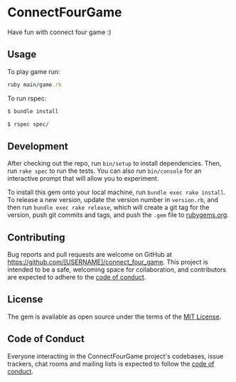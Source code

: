 # ConnectFourGame

Have fun with connect four game :)

## Usage

To play game run:
```ruby
ruby main/game.rb
```

To run rspec:
```ruby
$ bundle install
```

```ruby
$ rspec spec/
```

## Development

After checking out the repo, run `bin/setup` to install dependencies. Then, run `rake spec` to run the tests. You can also run `bin/console` for an interactive prompt that will allow you to experiment.

To install this gem onto your local machine, run `bundle exec rake install`. To release a new version, update the version number in `version.rb`, and then run `bundle exec rake release`, which will create a git tag for the version, push git commits and tags, and push the `.gem` file to [rubygems.org](https://rubygems.org).

## Contributing

Bug reports and pull requests are welcome on GitHub at https://github.com/[USERNAME]/connect_four_game. This project is intended to be a safe, welcoming space for collaboration, and contributors are expected to adhere to the [code of conduct](https://github.com/[USERNAME]/connect_four_game/blob/master/CODE_OF_CONDUCT.md).


## License

The gem is available as open source under the terms of the [MIT License](https://opensource.org/licenses/MIT).

## Code of Conduct

Everyone interacting in the ConnectFourGame project's codebases, issue trackers, chat rooms and mailing lists is expected to follow the [code of conduct](https://github.com/[USERNAME]/connect_four_game/blob/master/CODE_OF_CONDUCT.md).
